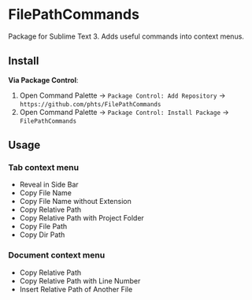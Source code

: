 # FilePathCommands

Package for Sublime Text 3. Adds useful commands into context menus.

## Install

**Via Package Control**:

1. Open Command Palette &rarr; `Package Control: Add Repository` &rarr; `https://github.com/phts/FilePathCommands`
2. Open Command Palette &rarr; `Package Control: Install Package` &rarr; `FilePathCommands`

## Usage

### Tab context menu

* Reveal in Side Bar
* Copy File Name
* Copy File Name without Extension
* Copy Relative Path
* Copy Relative Path with Project Folder
* Copy File Path
* Copy Dir Path

### Document context menu

* Copy Relative Path
* Copy Relative Path with Line Number
* Insert Relative Path of Another File

